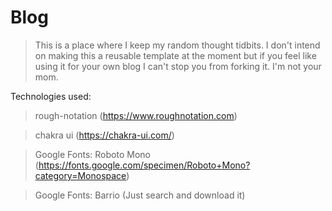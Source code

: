 # Blog

> This is a place where I keep my random thought tidbits.
I don't intend on making this a reusable template at the moment but if you feel like using it for your own blog I can't stop you from forking it. I'm not your mom.

Technologies used:
> rough-notation (https://www.roughnotation.com)

> chakra ui (https://chakra-ui.com/)

> Google Fonts: Roboto Mono (https://fonts.google.com/specimen/Roboto+Mono?category=Monospace)

> Google Fonts: Barrio (Just search and download it)
